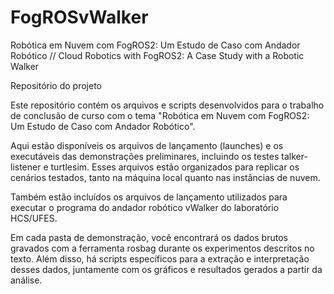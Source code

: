 # FogROSvWalker
Robótica em Nuvem com FogROS2: Um Estudo de Caso com Andador Robótico // Cloud Robotics with FogROS2: A Case Study with a Robotic Walker

Repositório do projeto

Este repositório contém os arquivos e scripts desenvolvidos para o trabalho de conclusão de curso com o tema "Robótica em Nuvem com FogROS2: Um Estudo de Caso com Andador Robótico".

Aqui estão disponíveis os arquivos de lançamento (launches) e os executáveis das demonstrações preliminares, incluindo os testes talker-listener e turtlesim. Esses arquivos estão organizados para replicar os cenários testados, tanto na máquina local quanto nas instâncias de nuvem. 

Também estão incluídos os arquivos de lançamento utilizados para executar o programa do andador robótico vWalker do laboratório HCS/UFES.

Em cada pasta de demonstração, você encontrará os dados brutos gravados com a ferramenta rosbag durante os experimentos descritos no texto. Além disso, há scripts específicos para a extração e interpretação desses dados, juntamente com os gráficos e resultados gerados a partir da análise.
